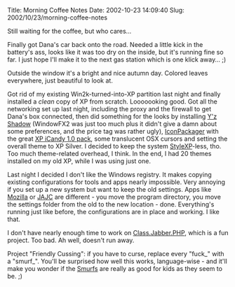 Title: Morning Coffee Notes
Date: 2002-10-23 14:09:40
Slug: 2002/10/23/morning-coffee-notes


Still waiting for the coffee, but who cares…

Finally got Dana's car back onto the road. Needed a little kick in the
battery's ass, looks like it was too dry on the inside, but it's running fine
so far. I just hope I'll make it to the next gas station which is one klick
away… ;)

Outside the window it's a bright and nice autumn day. Colored leaves
everywhere, just beautiful to look at.

Got rid of my existing Win2k-turned-into-XP partition last night and finally
installed a _clean_ copy of XP from scratch. Looooooking good. Got all the
networking set up last night, including the proxy and the firewall to get
Dana's box connected, then did something for the looks by installing [Y'z
Shadow][1] (WindowFX2 was just too much plus it didn't give a damn about some
preferences, and the price tag was rather ugly), [IconPackager][2] with the
great [XP iCandy 1.0 pack][3], some translucent OSX cursors and setting the
overall theme to XP Silver. I decided to keep the system [StyleXP][4]-less,
tho. Too much theme-related overhead, I think. In the end, I had 20 themes
installed on my old XP, while I was using just one.

Last night I decided I don't like the Windows registry. It makes copying
existing configurations for tools and apps nearly impossible. Very annoying if
you set up a new system but want to keep the old settings. Apps like
[Mozilla][5] or [JAJC][6] are different - you move the program directory, you
move the settings folder from the old to the new location - done. Everything's
running just like before, the configurations are in place and working. I like
that.

I don't have nearly enough time to work on [Class.Jabber.PHP][7], which is a
fun project. Too bad. Ah well, doesn't run away.

Project "Friendly Cussing": if you have to curse, replace every "fuck_" with a
"smurf_". You'll be surprised how well this works, language-wise - and it'll
make you wonder if the [Smurfs][8] are really as good for kids as they seem to
be. ;)

   [1]: http://www.h5.dion.ne.jp/~yzathome/software/yzshadow/
   [2]: http://www.stardock.com/products/iconpackager/
   [3]: http://www.deviantart.com/deviation/793134
   [4]: http://www.tgtsoft.com/
   [5]: http://www.mozilla.org
   [6]: http://www.jabber.ru/projects/jajc/
   [7]: http://phpjabber.g-blog.net
   [8]: http://www.smurf.com/
